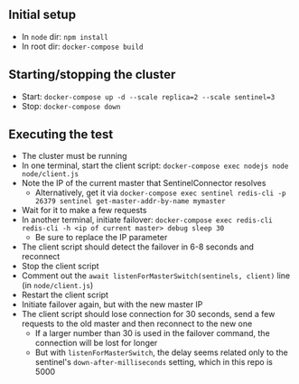 ## Initial setup
* In `node` dir: `npm install`
* In root dir: `docker-compose build`

## Starting/stopping the cluster
* Start: `docker-compose up -d --scale replica=2 --scale sentinel=3`
* Stop: `docker-compose down`

## Executing the test
* The cluster must be running
* In one terminal, start the client script: `docker-compose exec nodejs node node/client.js`
* Note the IP of the current master that SentinelConnector resolves
  * Alternatively, get it via `docker-compose exec sentinel redis-cli -p 26379 sentinel get-master-addr-by-name mymaster`
* Wait for it to make a few requests
* In another terminal, initiate failover: `docker-compose exec redis-cli redis-cli -h <ip of current master> debug sleep 30`
  * Be sure to replace the IP parameter
* The client script should detect the failover in 6-8 seconds and reconnect
* Stop the client script
* Comment out the `await listenForMasterSwitch(sentinels, client)` line (in `node/client.js`)
* Restart the client script
* Initiate failover again, but with the new master IP
* The client script should lose connection for 30 seconds, send a few requests to the old master and then reconnect to the new one
  * If a larger number than 30 is used in the failover command, the connection will be lost for longer
  * But with `listenForMasterSwitch`, the delay seems related only to the sentinel's `down-after-milliseconds` setting, which in this repo is 5000
